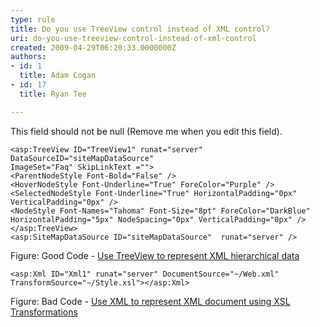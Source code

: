 ```yaml
---
type: rule
title: Do you use TreeView control instead of XML control?
uri: do-you-use-treeview-control-instead-of-xml-control
created: 2009-04-29T06:20:33.0000000Z
authors:
- id: 1
  title: Adam Cogan
- id: 17
  title: Ryan Tee

---
```


 This field should not be null (Remove me when you edit this field). 

```
<asp:TreeView ID="TreeView1" runat="server" DataSourceID="siteMapDataSource"
ImageSet="Faq" SkipLinkText =""> 
<ParentNodeStyle Font-Bold="False" /> 
<HoverNodeStyle Font-Underline="True" ForeColor="Purple" />   
<SelectedNodeStyle Font-Underline="True" HorizontalPadding="0px"
VerticalPadding="0px" /> 
<NodeStyle Font-Names="Tahoma" Font-Size="8pt" ForeColor="DarkBlue"
HorizontalPadding="5px" NodeSpacing="0px" VerticalPadding="0px" />
</asp:TreeView>
<asp:SiteMapDataSource ID="siteMapDataSource"  runat="server" />
```

Figure: Good Code - [Use TreeView to represent XML hierarchical data](http&#58;//www.ssw.com.au/Demos/03TreeView/Default.aspx)

```
<asp:Xml ID="Xml1" runat="server" DocumentSource="~/Web.xml"
TransformSource="~/Style.xsl"></asp:Xml>
```

Figure: Bad Code - [Use XML to represent XML document using XSL Transformations](http&#58;//www.ssw.com.au/Demos/03TreeView/XML.aspx)
